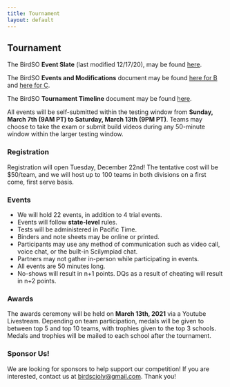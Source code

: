 ```yaml
---
title: Tournament
layout: default
---
```

## Tournament
<!--[BirdSO Scilympiad](http://example.com/)-->

<!--[Attending Teams List](http://example.com/)-->

<!--[BirdSO Registration](http://example.com/)-->

<!--Our **Tournament Updates** document may be found [here](https://docs.google.com/document/d/1-Xh9DhxO06UUcMBV3x1cKrkRnLtZBbwXNCIDazhQF_k/edit?usp=sharing).-->
The BirdSO **Event Slate** (last modified 12/17/20), may be found [here](https://github.com/AC01010/BirdSO/raw/gh-pages/_assets/BirdSO_2021_Event_Slate.pdf).

The BirdSO **Events and Modifications** document may be found [here for B](https://docs.google.com/document/d/1QqWLnMG5WXVB0oxa3tN7P9bjPnjYXhhZ2y7HQzpXgsg/edit
) and [here for C](https://docs.google.com/document/d/1Hop9k_SV6-a5Tqf-mxvSxoffQOERmXBgHzofwHkL2Zk/edit?usp=sharing).

The BirdSO **Tournament Timeline** document may be found [here](https://github.com/AC01010/BirdSO/raw/gh-pages/_assets/BirdSO_2021_Tournament_Timeline_1.pdf).
<!--The BirdSO **Tournament Schedule** may be found [here](https://drive.google.com/file/d/1jqdiYzMPIVWmz3SIwKAIoc0IEBZJI3v9/view?usp=sharing).-->

All events will be self-submitted within the testing window from **Sunday, March 7th (9AM PT) to Saturday, March 13th (9PM PT)**. Teams may choose to take the exam or submit build videos during any 50-minute window within the larger testing window. 

### Registration
Registration will open Tuesday, December 22nd! The tentative cost will be $50/team, and we will host up to 100 teams in both divisions on a first come, first serve basis. <!--To register, head over to [our Scilympiad page](http://example.com/).-->

### Events

 - We will hold 22 events, in addition to 4 trial events.
 - Events will follow **state-level** rules.
 - Tests will be administered in Pacific Time.
 - Binders and note sheets may be online or printed.
 - Participants may use any method of communication such as video call, voice chat, or the built-in Scilympiad chat.
 - Partners may not gather in-person while participating in events.
 - All events are 50 minutes long.
 - No-shows will result in n+1 points. DQs as a result of cheating will result in n+2 points.
 
### Awards
The awards ceremony will be held on **March 13th, 2021** via a Youtube Livestream. Depending on team participation, medals will be given to between top 5 and top 10 teams, with trophies given to the top 3 schools. Medals and trophies will be mailed to each school after the tournament.

### Sponsor Us!
We are looking for sponsors to help support our competition! If you are interested, contact us at [birdscioly@gmail.com](mailto:birdscioly@gmail.com). Thank you!
